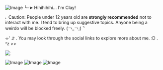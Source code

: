 ![Image](https://github.com/user-attachments/assets/2e6d2de3-aac6-42fd-91f7-69e38f85592b)
╰┈➤ Hihihihihi... I'm Clay!

⌞ Caution: People under 12 years old are **strongly recommended** not to interact with me. I tend to bring up suggestive topics. Anyone being a weirdo will be blocked freely. (￢_￢;) ⌝

⌯' ⇵ . You may look through the social links to explore more about me. :D . ᶻz >>

![](https://komarev.com/ghpvc/?username=Spectral-Sanctuary&labelColor=000000&label=Stalkers...+/j&color=150df7&style=for-the-badge)

![Image](https://github.com/user-attachments/assets/a8427a96-2498-4f1b-801d-b092c64b75fc)
![Image](https://github.com/user-attachments/assets/6fcdbd66-e195-43c2-8b1c-e0053c4ba283)
![Image](https://github.com/user-attachments/assets/df434485-6b0f-4b55-80f4-8059ee332125)
